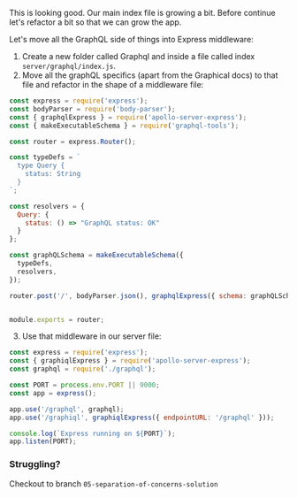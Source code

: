 This is looking good.
Our main index file is growing a bit. Before continue let's refactor a bit so that we can grow the app.

Let's move all the GraphQL side of things into Express middleware:

1. Create a new folder called Graphql and inside a file called index `server/graphql/index.js`.
2. Move all the graphQL specifics (apart from the Graphical docs) to that file and refactor in the shape of a middleware file:
```js
const express = require('express');
const bodyParser = require('body-parser');
const { graphqlExpress } = require('apollo-server-express');
const { makeExecutableSchema } = require('graphql-tools');

const router = express.Router();

const typeDefs = `
  type Query {
    status: String
  }
`;

const resolvers = {
  Query: {
    status: () => "GraphQL status: OK"
  }
};

const graphQLSchema = makeExecutableSchema({
  typeDefs,
  resolvers,
});

router.post('/', bodyParser.json(), graphqlExpress({ schema: graphQLSchema }));


module.exports = router;
```

3. Use that middleware in our server file:
```js
const express = require('express');
const { graphiqlExpress } = require('apollo-server-express');
const graphql = require('./graphql');

const PORT = process.env.PORT || 9000;
const app = express();

app.use('/graphql', graphql);
app.use('/graphiql', graphiqlExpress({ endpointURL: '/graphql' }));

console.log(`Express running on ${PORT}`);
app.listen(PORT);
```

### Struggling?

Checkout to branch `05-separation-of-concerns-solution`